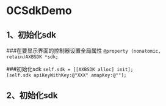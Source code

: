 # 0CSdkDemo

## 1、初始化sdk
###在要显示界面的控制器设置全局属性
`@property (nonatomic, retain)AXBSDK *sdk;` 
  
###初始化sdk
`self.sdk = [[AXBSDK alloc] init];`  
`[self.sdk apiKeyWithKey:@"XXX" amapKey:@""];`  
## 2、初始化sdk
